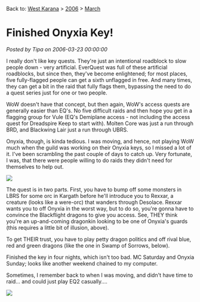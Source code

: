 Back to: [West Karana](/posts/westkarana.md) > [2006](/posts/2006/westkarana.md) > [March](./westkarana.md)
# Finished Onyxia Key!

*Posted by Tipa on 2006-03-23 00:00:00*

I really don't like key quests. They're just an intentional roadblock to slow people down - very artificial. EverQuest was full of these artificial roadblocks, but since then, they've become enlightened; for most places, five fully-flagged people can get a sixth unflagged in free. And many times, they can get a bit in the raid that fully flags them, bypassing the need to do a quest series just for one or two people.

WoW doesn't have that concept, but then again, WoW's access quests are generally easier than EQ's. No five difficult raids and then hope you get in a flagging group for Vule (EQ's Demiplane access - not including the access quest for Dreadspire Keep to start with). Molten Core was just a run through BRD, and Blackwing Lair just a run through UBRS.

Onyxia, though, is kinda tedious. I was moving, and hence, not playing WoW much when the guild was working on their Onyxia keys, so I missed a lot of it. I've been scrambling the past couple of days to catch up. Very fortunate, I was, that there were people willing to do raids they didn't need for themselves to help out.

![](../../../images/onyember.jpg)

The quest is in two parts. First, you have to bump off some monsters in LBRS for some orc in Kargath before he'll introduce you to Rexxar, a creature (looks like a were-orc) that wanders through Desolace. Rexxar wants you to off Onyxia in the worst way, but to do so, you're gonna have to convince the Blackflight dragons to give you access. See, THEY think you're an up-and-coming dragonkin looking to be one of Onyxia's guards (this requires a little bit of illusion, above).

To get THEIR trust, you have to play petty dragon politics and off rival blue, red and green dragons (like the one in Swamp of Sorrows, below).

Finished the key in four nights, which isn't too bad. MC Saturday and Onyxia Sunday; looks like another weekend chained to my computer.

Sometimes, I remember back to when I was moving, and didn't have time to raid... and could just play EQ2 casually....

![](../../../images/onysos.jpg)
